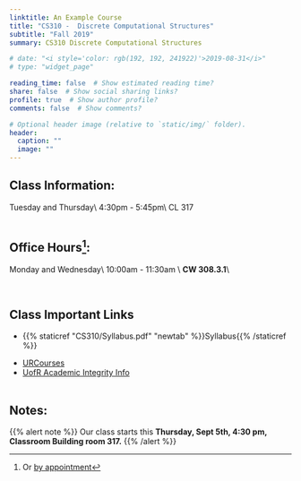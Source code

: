 ```yaml
---
linktitle: An Example Course
title: "CS310 -  Discrete Computational Structures"
subtitle: "Fall 2019"
summary: CS310 Discrete Computational Structures

# date: "<i style='color: rgb(192, 192, 241922)'>2019-08-31</i>"
# type: "widget_page"

reading_time: false  # Show estimated reading time?
share: false  # Show social sharing links?
profile: true  # Show author profile?
comments: false  # Show comments?

# Optional header image (relative to `static/img/` folder).
header:
  caption: ""
  image: ""
---
```


## Class Information:
Tuesday and Thursday\\
4:30pm - 5:45pm\\
CL 317
<br><br>

## Office Hours[^1]:
Monday and Wednesday\\
10:00am - 11:30am \\
<b>CW 308.3.1</b>\\
[^1]:Or [by appointment](maiolto:dossantos@cs.uregina.ca)
<br>

## Class Important Links
* {{% staticref "CS310/Syllabus.pdf" "newtab" %}}Syllabus{{% /staticref %}}
<!-- * {{< gdocs src="https://docs.google.com/document/d/e/2PACX-1vSZEabRmVg-iEMIgkv3CA2Ii_rkOtK0CfQ_582StdTc6x6kN_BbteeFV7XTwassXimpJ_YgjeFe7IYt/pub" >}} -->
* [URCourses](https://urcourses.uregina.ca/login/index.php)
* [UofR Academic Integrity Info](http://www.cs.uregina.ca/UndergradProgram/integrity.html)
<br><br>

## Notes:
<!-- {{% staticref "CS310/Syllabus.pdf" "newtab" %}}Syllabus{{% /staticref %}}
{{< gdocs src="https://docs.google.com/document/d/e/2PACX-1vSZEabRmVg-iEMIgkv3CA2Ii_rkOtK0CfQ_582StdTc6x6kN_BbteeFV7XTwassXimpJ_YgjeFe7IYt/pub" >}}  -->
{{% alert note %}}
Our class starts this **Thursday, Sept 5th, 4:30 pm, Classroom Building room 317.**
{{% /alert %}}


